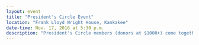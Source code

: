 ```yaml
---
layout: event
title: "President's Circle Event"
location: "Frank Lloyd Wright House, Kankakee"
date-time: Nov. 17, 2016 at 5:30 p.m.
description: "President's Circle members (donors at $1000+) come together  for a celebration event with Dr. and Mrs. John Avendano."
---
```

